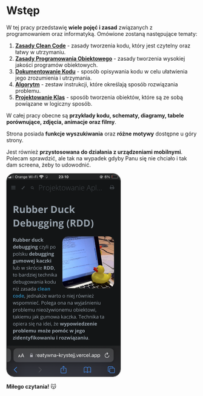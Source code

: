 # Wstęp

W tej pracy przedstawię **wiele pojęć i zasad** związanych z programowaniem oraz informatyką. Omówione zostaną następujące tematy:
1. [**Zasady Clean Code**](zcc/index.html) - zasady tworzenia kodu, który jest czytelny oraz łatwy w utrzymaniu.
2. [**Zasady Programowania Obiektowego**](zpo/index.html) - zasady tworzenia wysokiej jakości programów obiektowych.
3. [**Dokumentowanie Kodu**](dk.md) - sposób opisywania kodu w celu ułatwienia jego zrozumienia i utrzymania.
4. [**Algorytm**](algorytm/index.html) - zestaw instrukcji, które określają sposób rozwiązania problemu.
5. [**Projektowanie Klas**](pk/index.html) - sposób tworzenia obiektów, które są ze sobą powiązane w logiczny sposób.

W całej pracy obecne są **przykłady kodu, schematy, diagramy, tabele porównujące, zdjęcia, animacje oraz filmy**.

Strona posiada **funkcje wyszukiwania** oraz **różne motywy** dostępne u góry strony.

Jest również **przystosowana do działania z urządzeniami mobilnymi**. Polecam sprawdzić, ale tak na wypadek gdyby Panu się nie chciało i tak dam screena, żeby to udowodnić.

<img width="300px" style="border: 1px solid rgb(49, 49, 49); border-radius: 20px;" src="imgs/2.png">

**Miłego czytania!** 😽
